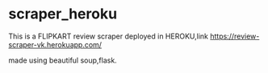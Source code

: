 # scraper_heroku
This is a FLIPKART review scraper deployed in HEROKU,link  https://review-scraper-vk.herokuapp.com/

made using beautiful soup,flask.



